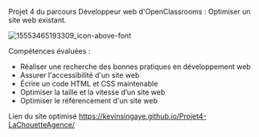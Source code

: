 Projet 4 du parcours Développeur web d'OpenClassrooms : Optimiser un site web existant.

![15553465193309_icon-above-font](https://user-images.githubusercontent.com/75949789/205197840-d833fca7-fb9e-450a-abe1-167d63ad1bd9.png)

Compétences évaluées :

- Réaliser une recherche des bonnes pratiques en développement web
- Assurer l'accessibilité d'un site web
- Écrire un code HTML et CSS maintenable
- Optimiser la taille et la vitesse d’un site web
- Optimiser le référencement d'un site web


Lien du site optimisé https://kevinsingaye.github.io/Projet4-LaChouetteAgence/
